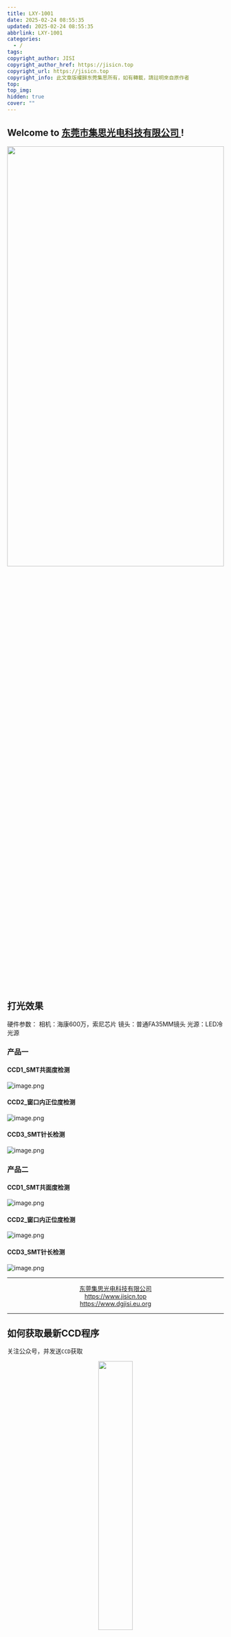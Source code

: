```yaml
---
title: LXY-1001
date: 2025-02-24 08:55:35
updated: 2025-02-24 08:55:35
abbrlink: LXY-1001
categories:
  - /
tags: 
copyright_author: JISI
copyright_author_href: https://jisicn.top
copyright_url: https://jisicn.top
copyright_info: 此文章版權歸东莞集思所有，如有轉載，請註明來自原作者
top: 
top_img: 
hidden: true
cover: ""
---
```

## Welcome to [东莞市集思光电科技有限公司 ](https://jisicn.top) ! 
<div align="center"><img src="https://tc.jisicn.top/img/202405031228351.jpeg" width="100%" height="50%"></img></div>

## 打光效果
硬件参数：
相机：海康600万，索尼芯片
镜头：普通FA35MM镜头
光源：LED冷光源
### 产品一
#### CCD1_SMT共面度检测
![image.png](https://tc.jisicn.top/img/202502240900057.png)
#### CCD2_窗口内正位度检测
![image.png](https://tc.jisicn.top/img/202502240859031.png)
#### CCD3_SMT针长检测
![image.png](https://tc.jisicn.top/img/202502240901500.png)

### 产品二
#### CCD1_SMT共面度检测
![image.png](https://tc.jisicn.top/img/202502240902496.png)
#### CCD2_窗口内正位度检测
![image.png](https://tc.jisicn.top/img/202502240903628.png)
#### CCD3_SMT针长检测
![image.png](https://tc.jisicn.top/img/202502240904968.png)

---

<center><a href="https://www.jisicn.top" target="_blank">东莞集思光电科技有限公司</a></center>
<center><a href="https://www.jisicn.top" target="_blank">https://www.jisicn.top</a></center>
<center><a href="Https://www.dgjisi.eu.org" target="_blank">https://www.dgjisi.eu.org</a></center>

----

## 如何获取最新CCD程序
关注公众号，并发送`CCD`获取

<div align="center">
    <img src="https://tc.jisicn.top/img/202404251607047.png" width="40%" height="40%"></img>
</div>

------

<div align='center' ><font size='50'>END THANKS</font></div>
<div align='center'><font size='3'><b>联系人：周生  18029199900 「dgjisi@foxmail.com」</b></font></div>